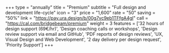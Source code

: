 +++
type = "annually"
title = "Premium"
subtitle = "Full design and development life-cycle"
icon = "3"
price = "1,600"
rate = "50"
saving = "50%"
link = "https://pay.ura.design/b/00g7vc9eb1TFfgA4gl"
call = "https://cal.com/bridgebeam/premium"
weight = 3
features = ['32 hours of design support (69€/hr)', 'Design coaching calls or workshops', 'Design review support via email and GitHub', 'PDF reports of design reviews', 'UX, Visual Design and Web Development', '2 day delivery per design request', 'Priority Support']
+++